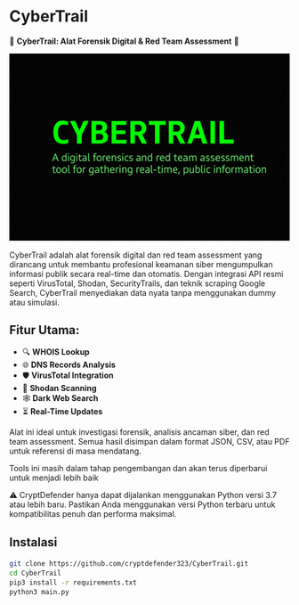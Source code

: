 # CyberTrail

🚀 **CyberTrail: Alat Forensik Digital & Red Team Assessment** 🚀

![CyberTrail-BANNER](https://raw.githubusercontent.com/cryptdefender323/CyberTrail/20f864ea9ec2f030fa455682379c279eff43aa57/ChatGPT%20Image%2010%20Jun%202025%2C%2017.57.18.png) 

CyberTrail adalah alat forensik digital dan red team assessment yang dirancang untuk membantu profesional keamanan siber mengumpulkan informasi publik secara real-time dan otomatis. Dengan integrasi API resmi seperti VirusTotal, Shodan, SecurityTrails, dan teknik scraping Google Search, CyberTrail menyediakan data nyata tanpa menggunakan dummy atau simulasi.

## Fitur Utama:
- 🔍 **WHOIS Lookup**
- 🌐 **DNS Records Analysis**
- 🛡️ **VirusTotal Integration**
- 🔎 **Shodan Scanning**
- 🕸️ **Dark Web Search**
- ⏳ **Real-Time Updates**

Alat ini ideal untuk investigasi forensik, analisis ancaman siber, dan red team assessment. Semua hasil disimpan dalam format JSON, CSV, atau PDF untuk referensi di masa mendatang.

Tools ini masih dalam tahap pengembangan dan akan terus diperbarui untuk menjadi lebih baik

⚠️ CryptDefender hanya dapat dijalankan menggunakan Python versi 3.7 atau lebih baru.
Pastikan Anda menggunakan versi Python terbaru untuk kompatibilitas penuh dan performa maksimal.

## Instalasi
```bash
git clone https://github.com/cryptdefender323/CyberTrail.git 
cd CyberTrail
pip3 install -r requirements.txt
python3 main.py

